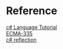 # Reference 
[c# Language Tutorial](https://riptutorial.com/csharp "tutorial")  
[ECMA-335](https://www.ecma-international.org/publications-and-standards/standards/ecma-335/ "ecma-335")  
[c# reflection](https://cs-solution.tistory.com/20?category=1046133)  


